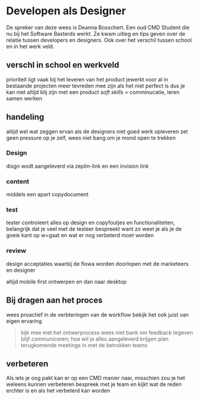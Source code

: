 # Developen als Designer
De spreker van deze wees is Deanna Bosschert. Een oud CMD Student die nu bij het Software Basterds werkt. Ze kwam uitleg en tips geven over de relatie tussen
developers en designers. Ook over het verschil tussen school en in het werk veld.


## verschl in school en werkveld
prioriteit ligt vaak bij het leveren van het product
jewerkt voor al in bestaande projecten
meer tevreden mee zijn als het niet perfect is dus je kan niet altijd blij zijn met een product
*soft skills* = comminucatie, leren samen werken

## handeling
altijd wel wat zeggen ervan als de designers niet goed werk opleveren zet geen pressure op je zelf, wees niet bang om je mond open te trekken

### Design
disgn wodt aangeleverd via zeplin-link en een invision link

### content
middels een apart copydocument

### test
tester controleert alles op design en copyfoutjes en functionaliteiten,
belangrijk dat je veel met de testeer bespreekt want zo weet je als je de goeie kant op w=gaat en wat er nog verbeterd moet worden  

### review
design acceptaties waarbij de flowa worden doorlopen met de marketeers en designer


altijd mobile first ontwerpen en dan naar desktop

## Bij dragen aan het proces 
wees proactief in de verbteringen van de workflow
bekijk het ook juist van eigen ervaring
> kijk mee met het ontwerprocess
> wees niet bank om feedback tegeven
blijf communiceren; hoe wil je alles aangeleverd krijgen
plan terugkomende meetings in met de betrokken teams

## verbeteren
Als iets je oog pakt kan er op een CMD manier naar, misschien zou je het weleens kunnen verbeteren
bespreek met je team en kijkt wat de reden erchter is en als het verbeterd kan worden